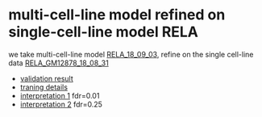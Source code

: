 # multi-cell-line model refined on single-cell-line model RELA 

we take multi-cell-line model [RELA_18_09_03](../RELA_18_09_03), refine on the single cell-line data [RELA_GM12878_18_08_31](../RELA_GM12878_18_08_31)

- [validation result](RELA_GM12878_refine_18_09_04.tsv)
- [traning details](logs/analyze.txt)
- [interpretation 1](modisco.run1/tfmodisco-visualization-RELA-GM12878.ipynb) fdr=0.01
- [interpretation 2](modisco.run2/tfmodisco-visualization-RELA-GM12878.ipynb) fdr=0.25
